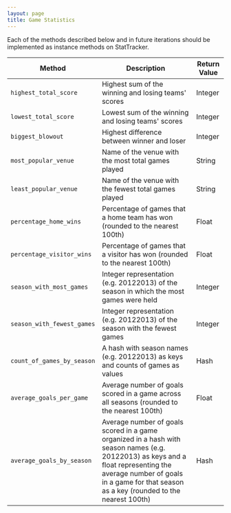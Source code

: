 ```yaml
---
layout: page
title: Game Statistics
---
```


Each of the methods described below and in future iterations should be implemented as instance methods on StatTracker.

| Method | Description | Return Value |
| ------ | ----------- | ------------ |
|`highest_total_score`| Highest sum of the winning and losing teams' scores | Integer |
|`lowest_total_score`| Lowest sum of the winning and losing teams' scores | Integer |
|`biggest_blowout`| Highest difference between winner and loser| Integer |
|`most_popular_venue`| Name of the venue with the most total games played | String |
|`least_popular_venue`| Name of the venue with the fewest total games played|  String |
|`percentage_home_wins`| Percentage of games that a home team has won (rounded to the nearest 100th) | Float |
|`percentage_visitor_wins`| Percentage of games that a visitor has won (rounded to the nearest 100th)  |  Float |
|`season_with_most_games`| Integer representation (e.g. 20122013) of the season in which the most games were held | Integer |
|`season_with_fewest_games`| Integer representation (e.g. 20122013) of the season with the fewest games | Integer |
|`count_of_games_by_season`| A hash with season names (e.g. 20122013) as keys and counts of games as values  | Hash |
|`average_goals_per_game`| Average number of goals scored in a game across all seasons (rounded to the nearest 100th)| Float |
|`average_goals_by_season`| Average number of goals scored in a game organized in a hash with season names (e.g. 20122013) as keys and a float representing the average number of goals in a game for that season as a key (rounded to the nearest 100th)| Hash |
